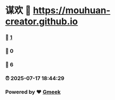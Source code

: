# 谋欢 :link: https://mouhuan-creator.github.io 
### :page_facing_up: [1](https://mouhuan-creator.github.io/tag.html) 
### :speech_balloon: 0 
### :hibiscus: 6 
### :alarm_clock: 2025-07-17 18:44:29 
### Powered by :heart: [Gmeek](https://github.com/Meekdai/Gmeek)
